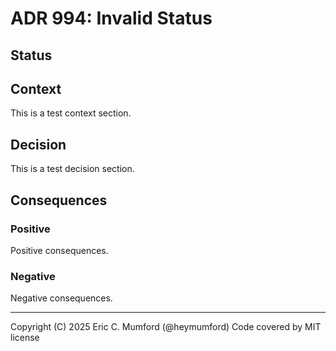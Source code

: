 # ADR 994: Invalid Status

## Status



## Context

This is a test context section.

## Decision

This is a test decision section.

## Consequences

### Positive

Positive consequences.

### Negative

Negative consequences.



---
Copyright (C) 2025 Eric C. Mumford (@heymumford) Code covered by MIT license
